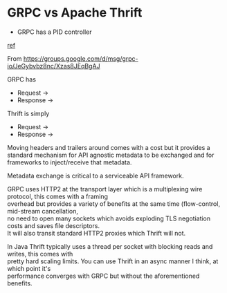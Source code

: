 
# GRPC vs Apache Thrift

* GRPC has a PID controller

[ref](https://github.com/grpc/grpc/blob/master/src/core/lib/transport/pid_controller.c)

From https://groups.google.com/d/msg/grpc-io/JeGybvbz8nc/Xzas8JEqBgAJ

GRPC has
* Request -> <Headers> <Message> <End>
* Response -> <Headers> <Message> <Trailers> <End>

Thrift is simply
* Request -> <Message> <End>
* Response ->  <Message> <End>

Moving headers and trailers around comes with a cost but it provides a standard mechanism for API 
agnostic metadata to be exchanged and for frameworks to inject/receive that metadata. 

Metadata exchange is critical to a serviceable API framework.

GRPC uses HTTP2 at the transport layer which is a multiplexing wire protocol, this comes with a framing   
overhead but provides a variety of benefits at the same time (flow-control, mid-stream cancellation,   
no need to open many sockets which avoids exploding TLS negotiation costs and saves file descriptors.    
It will also transit standard HTTP2 proxies which Thrift will not.

In Java Thrift typically uses a thread per socket with blocking reads and writes, this comes with   
pretty hard scaling limits. You can use Thrift in an async manner I think, at which point it's   
performance converges with GRPC but without the aforementioned benefits.   

